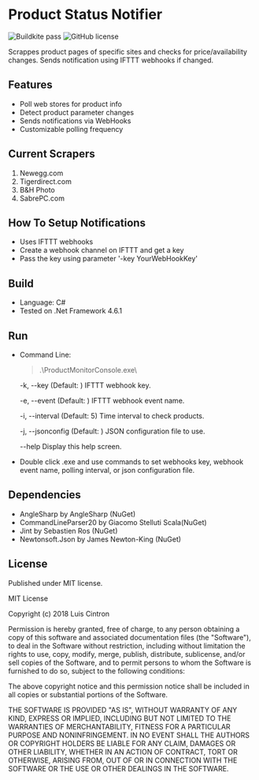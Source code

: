 # Product Status Notifier

![Buildkite pass](https://img.shields.io/buildkite/3826789cf8890b426057e6fe1c4e683bdf04fa24d498885489/master.svg)
![GitHub license](https://img.shields.io/github/license/mashape/apistatus.svg)

Scrappes product pages of specific sites and checks for price/availability changes. Sends notification using IFTTT webhooks if changed.

## Features
- Poll web stores for product info
- Detect product parameter changes
- Sends notifications via WebHooks
- Customizable polling frequency

## Current Scrapers
1. Newegg.com
2. Tigerdirect.com
3. B&H Photo
4. SabrePC.com

## How To Setup Notifications
- Uses IFTTT webhooks
- Create a webhook channel on IFTTT and get a key
- Pass the key using parameter  '-key YourWebHookKey'
 
## Build
 - Language: C#
 - Tested on .Net Framework 4.6.1
 
## Run
- Command Line:
  > .\ProductMonitorConsole.exe\
  
  -k, --key           (Default: ) IFTTT webhook key.
     
  -e, --event         (Default: ) IFTTT webhook event name.
     
  -i, --interval      (Default: 5) Time interval to check products.
     
  -j, --jsonconfig    (Default: ) JSON configuration file to use.
     
  --help              Display this help screen.

- Double click .exe and use commands to set webhooks key, webhook event name, polling interval, or json configuration file.

## Dependencies
- AngleSharp by AngleSharp (NuGet)
- CommandLineParser20 by Giacomo Stelluti Scala(NuGet)
- Jint by Sebastien Ros (NuGet)
- Newtonsoft.Json by James Newton-King (NuGet)

## License
Published under MIT license.

MIT License

Copyright (c) 2018 Luis Cintron

Permission is hereby granted, free of charge, to any person obtaining a copy
of this software and associated documentation files (the "Software"), to deal
in the Software without restriction, including without limitation the rights
to use, copy, modify, merge, publish, distribute, sublicense, and/or sell
copies of the Software, and to permit persons to whom the Software is
furnished to do so, subject to the following conditions:

The above copyright notice and this permission notice shall be included in all
copies or substantial portions of the Software.

THE SOFTWARE IS PROVIDED "AS IS", WITHOUT WARRANTY OF ANY KIND, EXPRESS OR
IMPLIED, INCLUDING BUT NOT LIMITED TO THE WARRANTIES OF MERCHANTABILITY,
FITNESS FOR A PARTICULAR PURPOSE AND NONINFRINGEMENT. IN NO EVENT SHALL THE
AUTHORS OR COPYRIGHT HOLDERS BE LIABLE FOR ANY CLAIM, DAMAGES OR OTHER
LIABILITY, WHETHER IN AN ACTION OF CONTRACT, TORT OR OTHERWISE, ARISING FROM,
OUT OF OR IN CONNECTION WITH THE SOFTWARE OR THE USE OR OTHER DEALINGS IN THE
SOFTWARE.
